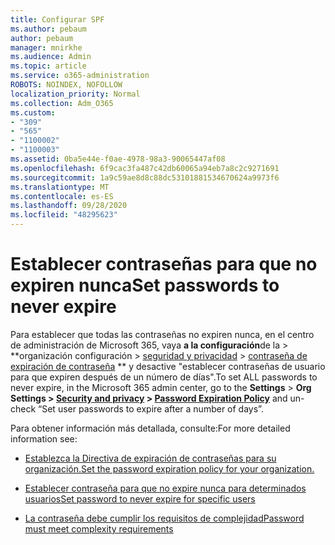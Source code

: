 ```yaml
---
title: Configurar SPF
ms.author: pebaum
author: pebaum
manager: mnirkhe
ms.audience: Admin
ms.topic: article
ms.service: o365-administration
ROBOTS: NOINDEX, NOFOLLOW
localization_priority: Normal
ms.collection: Adm_O365
ms.custom:
- "309"
- "565"
- "1100002"
- "1100003"
ms.assetid: 0ba5e44e-f0ae-4978-98a3-90065447af08
ms.openlocfilehash: 6f9cac3fa487c42db60065a94eb7a8c2c9271691
ms.sourcegitcommit: 1a9c59ae8d8c88dc53101881534670624a9973f6
ms.translationtype: MT
ms.contentlocale: es-ES
ms.lasthandoff: 09/28/2020
ms.locfileid: "48295623"
---
```

# <a name="set-passwords-to-never-expire"></a><span data-ttu-id="7f631-102">Establecer contraseñas para que no expiren nunca</span><span class="sxs-lookup"><span data-stu-id="7f631-102">Set passwords to never expire</span></span>

<span data-ttu-id="7f631-103">Para establecer que todas las contraseñas no expiren nunca, en el centro de administración de Microsoft 365, vaya **a la configuración**de la  >  \*\*organización configuración > [seguridad y privacidad](https://portal.office.com/adminportal/home#/settings/security)  >  [contraseña de expiración de contraseña](https://portal.microsoft.com/Adminportal/Home#/Settings/SecurityPrivacy/:/Settings/L1/PasswordPolicy) \*\* y desactive "establecer contraseñas de usuario para que expiren después de un número de días".</span><span class="sxs-lookup"><span data-stu-id="7f631-103">To set ALL passwords to never expire, in the Microsoft 365 admin center, go to the **Settings** > **Org Settings > [Security and privacy](https://portal.office.com/adminportal/home#/settings/security) > [Password Expiration Policy](https://portal.microsoft.com/Adminportal/Home#/Settings/SecurityPrivacy/:/Settings/L1/PasswordPolicy)** and un-check “Set user passwords to expire after a number of days”.</span></span>
  
<span data-ttu-id="7f631-104">Para obtener información más detallada, consulte:</span><span class="sxs-lookup"><span data-stu-id="7f631-104">For more detailed information see:</span></span>

- [<span data-ttu-id="7f631-105">Establezca la Directiva de expiración de contraseñas para su organización.</span><span class="sxs-lookup"><span data-stu-id="7f631-105">Set the password expiration policy for your organization.</span></span>](https://docs.microsoft.com/microsoft-365/admin/manage/set-password-expiration-policy)
  
- [<span data-ttu-id="7f631-106">Establecer contraseña para que no expire nunca para determinados usuarios</span><span class="sxs-lookup"><span data-stu-id="7f631-106">Set password to never expire for specific users</span></span>](https://docs.microsoft.com/microsoft-365/admin/add-users/set-password-to-never-expire)

- [<span data-ttu-id="7f631-107">La contraseña debe cumplir los requisitos de complejidad</span><span class="sxs-lookup"><span data-stu-id="7f631-107">Password must meet complexity requirements</span></span>](https://docs.microsoft.com/windows/security/threat-protection/security-policy-settings/password-must-meet-complexity-requirements)
  